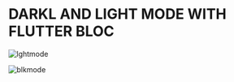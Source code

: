 # DARKL AND LIGHT MODE WITH FLUTTER BLOC


![lghtmode](https://github.com/alihanK/BLOCdarklightmode/assets/82571528/ace4da26-e937-42e7-9a30-3655beb6f189)

![blkmode](https://github.com/alihanK/BLOCdarklightmode/assets/82571528/494b6dc1-f275-46b2-9b86-0fd482565be4)

